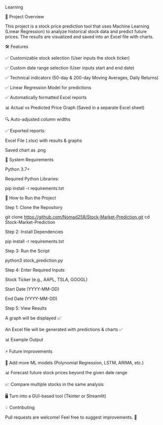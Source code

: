 Learning

📌 Project Overview

This project is a stock price prediction tool that uses Machine Learning (Linear Regression) to analyze historical stock data and predict future prices. The results are visualized and saved into an Excel file with charts.

🛠 Features

✅ Customizable stock selection (User inputs the stock ticker)

✅ Custom date range selection (User inputs start and end date)

✅ Technical indicators (50-day & 200-day Moving Averages, Daily Returns)

✅ Linear Regression Model for predictions

✅ Automatically formatted Excel reports

📊 Actual vs Predicted Price Graph (Saved in a separate Excel sheet)

🔍 Auto-adjusted column widths

✅ Exported reports:

Excel File (.xlsx) with results & graphs

Saved chart as .png

🔧 System Requirements

Python 3.7+

Required Python Libraries:

pip install -r requirements.txt

🚀 How to Run the Project

Step 1: Clone the Repository

git clone https://github.com/Nomad258/Stock-Market-Prediction.git
cd Stock-Market-Prediction

Step 2: Install Dependencies

pip install -r requirements.txt

Step 3: Run the Script

python3 stock_prediction.py

Step 4: Enter Required Inputs

Stock Ticker (e.g., AAPL, TSLA, GOOGL)

Start Date (YYYY-MM-DD)

End Date (YYYY-MM-DD)

Step 5: View Results

A graph will be displayed 📈

An Excel file will be generated with predictions & charts ✅

📊 Example Output



⚡ Future Improvements

🔮 Add more ML models (Polynomial Regression, LSTM, ARIMA, etc.)

📊 Forecast future stock prices beyond the given date range

📈 Compare multiple stocks in the same analysis

🖥️ Turn into a GUI-based tool (Tkinter or Streamlit)

💡 Contributing

Pull requests are welcome! Feel free to suggest improvements. 🚀
